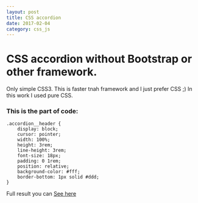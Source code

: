 ```yaml
---
layout: post
title: CSS accordion
date: 2017-02-04
category: css_js
---
```

# CSS accordion without Bootstrap or other framework. 
Only simple CSS3.
This is faster tnah framework and I just prefer CSS ;)
In this work I used pure CSS.
### This is the part of code:
```
.accordion__header {
    display: block;
    cursor: pointer;
    width: 100%;
    height: 3rem;
    line-height: 3rem;
    font-size: 18px;
    padding: 0 1rem;
    position: relative;
    background-color: #fff;
    border-bottom: 1px solid #ddd; 
}
```
Full result you can [See here](/css_js/accordion/index.html)